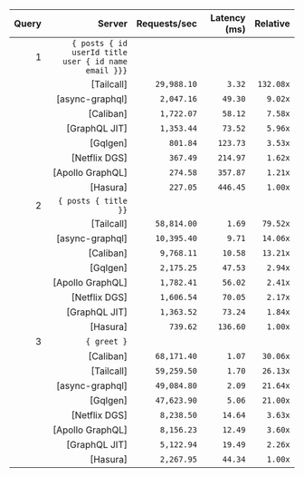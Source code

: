 <!-- PERFORMANCE_RESULTS_START -->

| Query | Server | Requests/sec | Latency (ms) | Relative |
|-------:|--------:|--------------:|--------------:|---------:|
| 1 | `{ posts { id userId title user { id name email }}}` |
|| [Tailcall] | `29,988.10` | `3.32` | `132.08x` |
|| [async-graphql] | `2,047.16` | `49.30` | `9.02x` |
|| [Caliban] | `1,722.07` | `58.12` | `7.58x` |
|| [GraphQL JIT] | `1,353.44` | `73.52` | `5.96x` |
|| [Gqlgen] | `801.84` | `123.73` | `3.53x` |
|| [Netflix DGS] | `367.49` | `214.97` | `1.62x` |
|| [Apollo GraphQL] | `274.58` | `357.87` | `1.21x` |
|| [Hasura] | `227.05` | `446.45` | `1.00x` |
| 2 | `{ posts { title }}` |
|| [Tailcall] | `58,814.00` | `1.69` | `79.52x` |
|| [async-graphql] | `10,395.40` | `9.71` | `14.06x` |
|| [Caliban] | `9,768.11` | `10.58` | `13.21x` |
|| [Gqlgen] | `2,175.25` | `47.53` | `2.94x` |
|| [Apollo GraphQL] | `1,782.41` | `56.02` | `2.41x` |
|| [Netflix DGS] | `1,606.54` | `70.05` | `2.17x` |
|| [GraphQL JIT] | `1,363.52` | `73.24` | `1.84x` |
|| [Hasura] | `739.62` | `136.60` | `1.00x` |
| 3 | `{ greet }` |
|| [Caliban] | `68,171.40` | `1.07` | `30.06x` |
|| [Tailcall] | `59,259.50` | `1.70` | `26.13x` |
|| [async-graphql] | `49,084.80` | `2.09` | `21.64x` |
|| [Gqlgen] | `47,623.90` | `5.06` | `21.00x` |
|| [Netflix DGS] | `8,238.50` | `14.64` | `3.63x` |
|| [Apollo GraphQL] | `8,156.23` | `12.49` | `3.60x` |
|| [GraphQL JIT] | `5,122.94` | `19.49` | `2.26x` |
|| [Hasura] | `2,267.95` | `44.34` | `1.00x` |

<!-- PERFORMANCE_RESULTS_END -->
